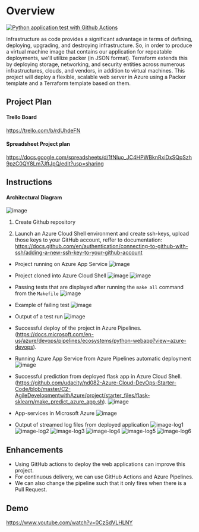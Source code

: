 # Overview

[![Python application test with Github Actions](https://github.com/bkelava/Building-CI-CD-pipeline/actions/workflows/pylint.yml/badge.svg)](https://github.com/bkelava/Building-CI-CD-pipeline/actions/workflows/pylint.yml)

Infrastructure as code provides a significant advantage in terms of defining, deploying, upgrading, and destroying infrastructure. So, in order to produce a virtual machine image that contains our application for repeatable deployments, we'll utilize packer (in JSON format). Terraform extends this by deploying storage, networking, and security entities across numerous infrastructures, clouds, and vendors, in addition to virtual machines. This project will deploy a flexible, scalable web server in Azure using a Packer template and a Terraform template based on them.

## Project Plan

#### Trello Board
https://trello.com/b/rdUhdeFN

#### Spreadsheet Project plan
https://docs.google.com/spreadsheets/d/1fNluo_JC4HPWBknRxiDxSQpSzh9pzC0QY8Lm7JftJpQ/edit?usp=sharing

## Instructions

#### Architectural Diagram
![image](images/diagram.png)

1. Create Github repository

2. Launch an Azure Cloud Shell environment and create ssh-keys, upload those keys to your GitHub account, reffer to documentation: https://docs.github.com/en/authentication/connecting-to-github-with-ssh/adding-a-new-ssh-key-to-your-github-account

* Project running on Azure App Service
![image](images/2021-11-04_10h58_56.png)

* Project cloned into Azure Cloud Shell
![image](images/clone.png)
![image](images/creating-repo-with-ssh.png)

* Passing tests that are displayed after running the `make all` command from the `Makefile`
![image](images/test_pass.png)

* Example of failing test
![image](images/test-fail.png)

* Output of a test run
![image](images/git-build-pass.png)

* Successful deploy of the project in Azure Pipelines. (https://docs.microsoft.com/en-us/azure/devops/pipelines/ecosystems/python-webapp?view=azure-devops).

* Running Azure App Service from Azure Pipelines automatic deployment
![image](images/az-devops-test.png)

* Successful prediction from deployed flask app in Azure Cloud Shell. (https://github.com/udacity/nd082-Azure-Cloud-DevOps-Starter-Code/blob/master/C2-AgileDevelopmentwithAzure/project/starter_files/flask-sklearn/make_predict_azure_app.sh).
![image](images/prediction.png)

* App-services in Microsoft Azure
![image](images/app-services.png)

* Output of streamed log files from deployed application
![image-log1](images/logs/log1.png)
![image-log2](images/logs/log2.png)
![image-log3](images/logs/log3.png)
![image-log4](images/logs/log4.png)
![image-log5](images/logs/log5.png)
![image-log6](images/logs/log6.png)

## Enhancements

* Using GitHub actions to deploy the web applications can improve this project. 
* For continuous delivery, we can use GitHub Actions and Azure Pipelines. 
* We can also change the pipeline such that it only fires when there is a Pull Request.

## Demo

https://www.youtube.com/watch?v=0CzSdVLHLNY
